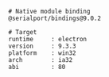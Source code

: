     # Native module binding
    @serialport/bindings@9.0.2

    # Target
    runtime     : electron
    version     : 9.3.3
    platform    : win32
    arch        : ia32
    abi         : 80
